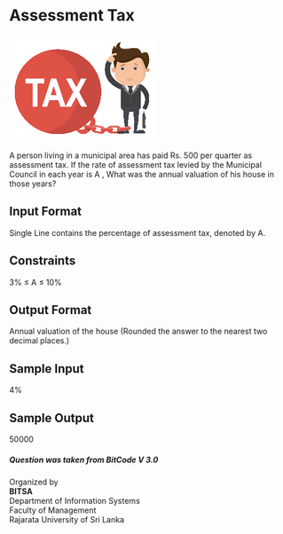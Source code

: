 # Assessment Tax
![](img.png)
  
A person living in a municipal area has paid Rs. 500 per quarter as assessment tax. If the rate of assessment tax levied by the Municipal Council in each year is A , What was the annual valuation of his house in those years?
  
## Input Format
Single Line contains the percentage of assessment tax, denoted by A.
  
## Constraints
3% ≤ A ≤ 10%
  
## Output Format
Annual valuation of the house (Rounded the answer to the nearest two decimal places.)
  
## Sample Input 
4%
  
## Sample Output 
50000

##### Question was taken from BitCode V 3.0
Organized by  
<b>BITSA</b>  
Department of Information Systems  
Faculty of Management  
Rajarata University of Sri Lanka  
